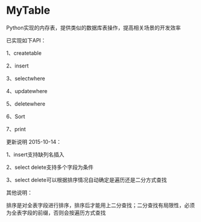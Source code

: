 # MyTable
Python实现的内存表，提供类似的数据库表操作，提高相关场景的开发效率

已实现如下API：</p>
1、createtable</p>
2、insert</p>
3、selectwhere</p>
4、updatewhere</p>
5、deletewhere</p>
6、Sort</p>
7、print</p>

更新说明 2015-10-14：</p>
1、insert支持缺列名插入</p>
2、select delete支持多个字段为条件</p>
3、select delete可以根据排序情况自动确定是遍历还是二分方式查找</p>


其他说明：</p>
排序是对全表字段进行排序，排序后才能用上二分查找；二分查找有局限性，必须为全表字段的前缀，否则会按遍历方式查找</p>
